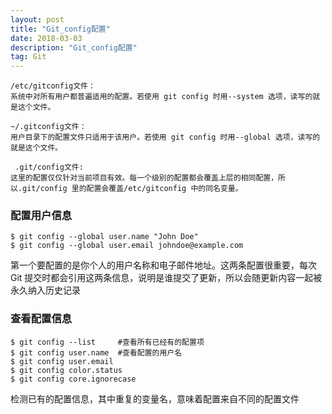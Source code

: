 ```yaml
---
layout: post
title: "Git_config配置"
date: 2018-03-03
description: "Git_config配置"
tag: Git
--- 
```


```
/etc/gitconfig文件：  
系统中对所有用户都普遍适用的配置。若使用 git config 时用--system 选项，读写的就是这个文件。  

~/.gitconfig文件：  
用户目录下的配置文件只适用于该用户。若使用 git config 时用--global 选项，读写的就是这个文件。   

 .git/config文件:  
这里的配置仅仅针对当前项目有效。每一个级别的配置都会覆盖上层的相同配置，所以.git/config 里的配置会覆盖/etc/gitconfig 中的同名变量。
```
### 配置用户信息  

```
$ git config --global user.name "John Doe"
$ git config --global user.email johndoe@example.com
```
第一个要配置的是你个人的用户名称和电子邮件地址。这两条配置很重要，每次 Git 提交时都会引用这两条信息，说明是谁提交了更新，所以会随更新内容一起被永久纳入历史记录

### 查看配置信息

```
$ git config --list     #查看所有已经有的配置项
$ git config user.name  #查看配置的用户名
$ git config user.email
$ git config color.status
$ git config core.ignorecase
```
检测已有的配置信息，其中重复的变量名，意味着配置来自不同的配置文件
